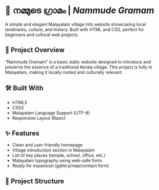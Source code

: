 # 🌾 നമ്മുടെ ഗ്രാമം | *Nammude Gramam*

A simple and elegant Malayalam village info website showcasing local landmarks, culture, and history. Built with HTML and CSS, perfect for beginners and cultural web projects.

## 📸 Project Overview

“Nammude Gramam” is a basic static website designed to introduce and preserve the essence of a traditional Kerala village. This project is fully in Malayalam, making it locally rooted and culturally relevant.

## 🛠️ Built With

- HTML5
- CSS3
- Malayalam Language Support (UTF-8)
- Responsive Layout (Basic)

## ✨ Features

- Clean and user-friendly homepage
- Village introduction section in Malayalam
- List of key places (temple, school, office, etc.)
- Malayalam typography using web-safe fonts
- Ready for expansion (gallery/map/contact form)

## 📂 Project Structure
